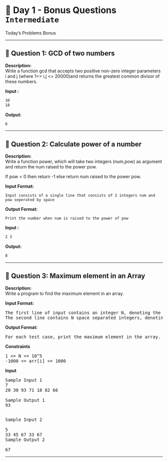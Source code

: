# 📅 Day 1 - Bonus Questions `Intermediate`

Today’s Problems Bonus

---

## 🔹 Question 1: GCD of two numbers

**Description:**  
Write a function gcd that accepts two positive non-zero integer parameters i and j (where 1<= i,j <= 20000)and returns the greatest common divisor of these numbers.

**Input :**

```bash
30
18
```

**Output:**

```bash
6
```

---

## 🔹 Question 2: Calculate power of a number

**Description:**  
Write a function power, which will take two integers (num,pow) as argument and return the num raised to the power pow.

If pow < 0 then return -1 else return num raised to the power pow.

**Input Format:**

`Input consists of a single line that consists of 2 integers num and pow seperated by space`

**Output Format:**

`Print the number when num is raised to the power of pow`

**Input :**

```bash
2 3
```

**Output:**

```bash
8
```

---

## 🔹 Question 3: Maximum element in an Array

**Description:**  
Write a program to find the maximum element in an array.

**Input Format:**

<pre>
The first line of input contains an integer N, denoting the size of array.
The second line contains N space separated integers, denoting the array elements.</pre>

**Output Format:**

<pre>For each test case, print the maximum element in the array.</pre>

**Constraints**

<pre>
1 <= N <= 10^5
-1000 <= arr[i] <= 1000
</pre>

**Input**

<pre>
Sample Input 1
7
20 30 93 71 18 82 66 

Sample Output 1
93

</pre>
<pre>
Sample Input 2

5
33 45 67 33 67
Sample Output 2

67
</pre>

---
